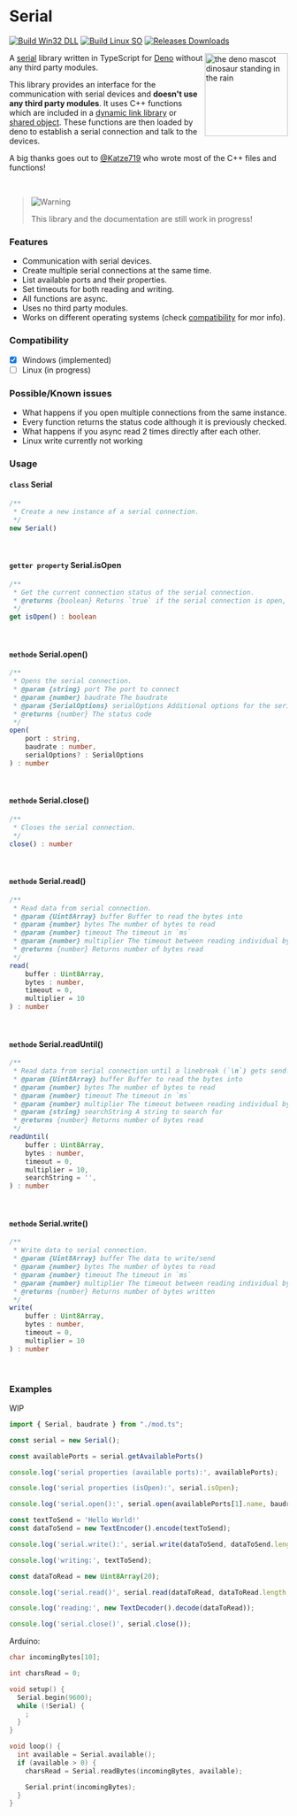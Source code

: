 # Serial
[![Build Win32 DLL](https://img.shields.io/github/actions/workflow/status/TypeScriptPlayground/Serial/build_windows.yml?color=2ebc4b&label=Build%20Win32%20DLL&labelColor=343b42&logo=github&logoColor=959DA5)](https://github.com/TypeScriptPlayground/Serial/actions/workflows/build_windows.yml)
[![Build Linux SO](https://img.shields.io/github/actions/workflow/status/TypeScriptPlayground/Serial/build_linux.yml?color=2ebc4b&label=Build%20Linux%20SO&labelColor=343b42&logo=github&logoColor=959DA5)](https://github.com/TypeScriptPlayground/Serial/actions/workflows/build_linux.yml)
[![Releases Downloads](https://img.shields.io/github/downloads/TypeScriptPlayground/Serial/total?color=2ebc4b&label=Downloads&labelColor=343b42&logo=github&logoColor=959DA5)](https://github.com/TypeScriptPlayground/Serial/releases)

<a href="https://deno.land"><img align="right" src="https://deno.land/logo.svg" height="150px" alt="the deno mascot dinosaur standing in the rain"></a>

A [serial](https://en.wikipedia.org/wiki/Serial_communication) library written in TypeScript for [Deno](https://deno.land) without any third party modules.

This library provides an interface for the communication with serial devices and **doesn't use any third party modules**. It uses C++ functions which are included in a [dynamic link library](https://de.wikipedia.org/wiki/Dynamic_Link_Library) or [shared object](https://en.wikipedia.org/wiki/Library_(computing)#Shared_libraries). These functions are then loaded by deno to establish a serial connection and talk to the devices.

A big thanks goes out to [@Katze719](https://github.com/Katze719) who wrote most of the C++ files and functions!

<br>

> <picture>
>   <source media="(prefers-color-scheme: light)" srcset="https://raw.githubusercontent.com/Mqxx/GitHub-Markdown/main/blockquotes/badge/light-theme/warning.svg">
>   <img alt="Warning" src="https://raw.githubusercontent.com/Mqxx/GitHub-Markdown/main/blockquotes/badge/dark-theme/warning.svg">
> </picture><br>
>
> This library and the documentation are still work in progress!

### Features
- Communication with serial devices.
- Create multiple serial connections at the same time.
- List available ports and their properties.
- Set timeouts for both reading and writing.
- All functions are async.
- Uses no third party modules.
- Works on different operating systems (check [compatibility](#compatibility) for mor info).

### Compatibility
- [x] Windows (implemented)
- [ ] Linux (in progress)

### Possible/Known issues
- What happens if you open multiple connections from the same instance.
- Every function returns the status code although it is previously checked.
- What happens if you async read 2 times directly after each other.
- Linux write currently not working

### Usage
#### `class` Serial
```typescript
/**
 * Create a new instance of a serial connection.
 */
new Serial()
```

<br>

#### `getter property` Serial.isOpen
```typescript
/**
 * Get the current connection status of the serial connection.
 * @returns {boolean} Returns `true` if the serial connection is open, otherwise returns `false`
 */
get isOpen() : boolean
```

<br>

#### `methode` Serial.open()
```typescript
/**
 * Opens the serial connection.
 * @param {string} port The port to connect
 * @param {number} baudrate The baudrate
 * @param {SerialOptions} serialOptions Additional options for the serial connection (`data bits`, `parity`, `stop bits`)
 * @returns {number} The status code
 */
open(
    port : string,
    baudrate : number,
    serialOptions? : SerialOptions
) : number
```

<br>

#### `methode` Serial.close()
```typescript
/**
 * Closes the serial connection.
 */
close() : number
```

<br>

#### `methode` Serial.read()
```typescript
/**
 * Read data from serial connection.
 * @param {Uint8Array} buffer Buffer to read the bytes into
 * @param {number} bytes The number of bytes to read
 * @param {number} timeout The timeout in `ms`
 * @param {number} multiplier The timeout between reading individual bytes in `ms`
 * @returns {number} Returns number of bytes read
 */
read(
    buffer : Uint8Array,
    bytes : number,
    timeout = 0,
    multiplier = 10
) : number
```

<br>

#### `methode` Serial.readUntil()
```typescript
/**
 * Read data from serial connection until a linebreak (`\n`) gets send.
 * @param {Uint8Array} buffer Buffer to read the bytes into
 * @param {number} bytes The number of bytes to read
 * @param {number} timeout The timeout in `ms`
 * @param {number} multiplier The timeout between reading individual bytes in `ms`
 * @param {string} searchString A string to search for
 * @returns {number} Returns number of bytes read
 */
readUntil(
    buffer : Uint8Array,
    bytes : number,
    timeout = 0,
    multiplier = 10,
    searchString = '',
) : number
```

<br>

#### `methode` Serial.write()
```typescript
/**
 * Write data to serial connection.
 * @param {Uint8Array} buffer The data to write/send
 * @param {number} bytes The number of bytes to read
 * @param {number} timeout The timeout in `ms`
 * @param {number} multiplier The timeout between reading individual bytes in `ms`
 * @returns {number} Returns number of bytes written
 */
write(
    buffer : Uint8Array,
    bytes : number,
    timeout = 0,
    multiplier = 10
) : number
```

<br>

### Examples

WIP

```typescript
import { Serial, baudrate } from "./mod.ts";

const serial = new Serial();

const availablePorts = serial.getAvailablePorts()

console.log('serial properties (available ports):', availablePorts);

console.log('serial properties (isOpen):', serial.isOpen);

console.log('serial.open():', serial.open(availablePorts[1].name, baudrate.B9600));

const textToSend = 'Hello World!'
const dataToSend = new TextEncoder().encode(textToSend);

console.log('serial.write():', serial.write(dataToSend, dataToSend.length, 10, 10));

console.log('writing:', textToSend);

const dataToRead = new Uint8Array(20);

console.log('serial.read()', serial.read(dataToRead, dataToRead.length, 10, 10));

console.log('reading:', new TextDecoder().decode(dataToRead));

console.log('serial.close()', serial.close());
```
Arduino:
```ino
char incomingBytes[10];

int charsRead = 0;

void setup() {
  Serial.begin(9600);
  while (!Serial) {
    ;
  }
}

void loop() {
  int available = Serial.available();
  if (available > 0) {
    charsRead = Serial.readBytes(incomingBytes, available);

    Serial.print(incomingBytes);
  }
}
```
